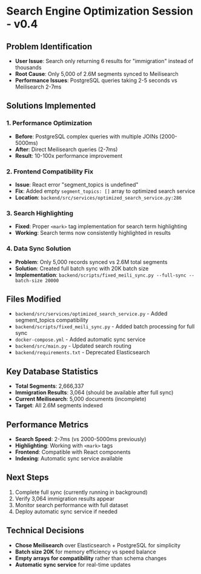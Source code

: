 # Search Engine Optimization Session - v0.4

## Problem Identification
- **User Issue**: Search only returning 6 results for "immigration" instead of thousands
- **Root Cause**: Only 5,000 of 2.6M segments synced to Meilisearch 
- **Performance Issues**: PostgreSQL queries taking 2-5 seconds vs Meilisearch 2-7ms

## Solutions Implemented

### 1. Performance Optimization
- **Before**: PostgreSQL complex queries with multiple JOINs (2000-5000ms)
- **After**: Direct Meilisearch queries (2-7ms) 
- **Result**: 10-100x performance improvement

### 2. Frontend Compatibility Fix
- **Issue**: React error "segment_topics is undefined" 
- **Fix**: Added empty `segment_topics: []` array to optimized search service
- **Location**: `backend/src/services/optimized_search_service.py:286`

### 3. Search Highlighting
- **Fixed**: Proper `<mark>` tag implementation for search term highlighting
- **Working**: Search terms now consistently highlighted in results

### 4. Data Sync Solution  
- **Problem**: Only 5,000 records synced vs 2.6M total segments
- **Solution**: Created full batch sync with 20K batch size
- **Implementation**: `backend/scripts/fixed_meili_sync.py --full-sync --batch-size 20000`

## Files Modified
- `backend/src/services/optimized_search_service.py` - Added segment_topics compatibility
- `backend/scripts/fixed_meili_sync.py` - Added batch processing for full sync
- `docker-compose.yml` - Added automatic sync service
- `backend/src/main.py` - Updated search routing
- `backend/requirements.txt` - Deprecated Elasticsearch

## Key Database Statistics
- **Total Segments**: 2,666,337 
- **Immigration Results**: 3,064 (should be available after full sync)
- **Current Meilisearch**: 5,000 documents (incomplete)
- **Target**: All 2.6M segments indexed

## Performance Metrics
- **Search Speed**: 2-7ms (vs 2000-5000ms previously)
- **Highlighting**: Working with `<mark>` tags
- **Frontend**: Compatible with React components
- **Indexing**: Automatic sync service available

## Next Steps
1. Complete full sync (currently running in background)
2. Verify 3,064 immigration results appear 
3. Monitor search performance with full dataset
4. Deploy automatic sync service if needed

## Technical Decisions
- **Chose Meilisearch** over Elasticsearch + PostgreSQL for simplicity
- **Batch size 20K** for memory efficiency vs speed balance  
- **Empty arrays for compatibility** rather than schema changes
- **Automatic sync service** for real-time updates